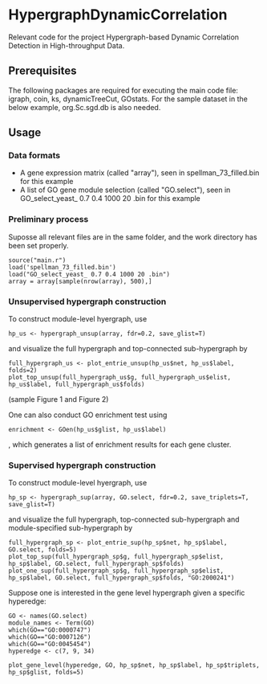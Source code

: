 # HypergraphDynamicCorrelation

Relevant code for the project Hypergraph-based Dynamic Correlation Detection in High-throughput Data.

## Prerequisites

The following packages are required for executing the main code file: igraph, coin, ks, dynamicTreeCut, GOstats. For the sample dataset in the below example, org.Sc.sgd.db is also needed.

## Usage

### Data formats

* A gene expression matrix (called "array"), seen in spellman_73_filled.bin for this example
* A list of GO gene module selection (called "GO.select"), seen in GO_select_yeast_ 0.7 0.4 1000 20 .bin for this example

### Preliminary process

Suposse all relevant files are in the same folder, and the work directory has been set properly.

```
source("main.r")
load('spellman_73_filled.bin')
load("GO_select_yeast_ 0.7 0.4 1000 20 .bin")
array = array[sample(nrow(array), 500),]
```

### Unsupervised hypergraph construction

To construct module-level hyergraph, use
```
hp_us <- hypergraph_unsup(array, fdr=0.2, save_glist=T)
```
and visualize the full hypergraph and top-connected sub-hypergraph by
```
full_hypergraph_us <- plot_entrie_unsup(hp_us$net, hp_us$label, folds=2)
plot_top_unsup(full_hypergraph_us$g, full_hypergraph_us$elist, hp_us$label, full_hypergraph_us$folds)
```
(sample Figure 1 and Figure 2)

One can also conduct GO enrichment test using
```
enrichment <- GOen(hp_us$glist, hp_us$label)
```
, which generates a list of enrichment results for each gene cluster.

### Supervised hypergraph construction

To construct module-level hyergraph, use
```
hp_sp <- hypergraph_sup(array, GO.select, fdr=0.2, save_triplets=T, save_glist=T)
```
and visualize the full hypergraph, top-connected sub-hypergraph and module-specified sub-hypergraph by
```
full_hypergraph_sp <- plot_entrie_sup(hp_sp$net, hp_sp$label, GO.select, folds=5)
plot_top_sup(full_hypergraph_sp$g, full_hypergraph_sp$elist, hp_sp$label, GO.select, full_hypergraph_sp$folds)
plot_one_sup(full_hypergraph_sp$g, full_hypergraph_sp$elist, hp_sp$label, GO.select, full_hypergraph_sp$folds, "GO:2000241")
```

Suppose one is interested in the gene level hypergraph given a specific hyperedge:
```
GO <- names(GO.select)
module_names <- Term(GO)
which(GO=="GO:0000747")
which(GO=="GO:0007126")
which(GO=="GO:0045454")
hyperedge <- c(7, 9, 34)

plot_gene_level(hyperedge, GO, hp_sp$net, hp_sp$label, hp_sp$triplets, hp_sp$glist, folds=5)
```


